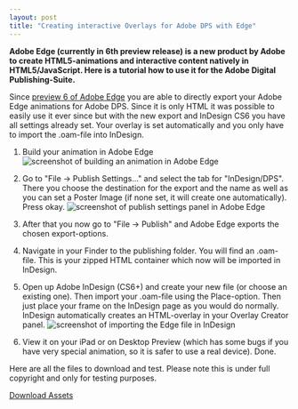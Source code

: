 ```yaml
---
layout: post
title: "Creating interactive Overlays for Adobe DPS with Edge"
---
```


**Adobe Edge (currently in 6th preview release) is a new product by Adobe to create HTML5-animations and interactive content natively in HTML5/JavaScript. Here is a tutorial how to use it for the Adobe Digital Publishing-Suite.**

Since [preview 6 of Adobe Edge](http://labs.adobe.com/technologies/edge/) you are able to directly export your Adobe Edge animations for Adobe DPS. Since it is only HTML it was possible to easily use it ever since but with the new export and InDesign CS6 you have all settings already set. Your overlay is set automatically and you only have to import the .oam-file into InDesign.

1. Build your animation in Adobe Edge
![screenshot of building an animation in Adobe Edge](/assets/images/blog/2012-05-29_EdgeID/edge-1.png)

2. Go to "File &rarr; Publish Settings…" and select the tab for "InDesign/DPS". There you choose the destination for the export and the name as well as you can set a Poster Image (if none set, it will create one automatically). Press okay.
![screenshot of publish settings panel in Adobe Edge](/assets/images/blog/2012-05-29_EdgeID/edge-3.png)

3. After that you now go to "File &rarr; Publish" and Adobe Edge exports the chosen export-options.

4. Navigate in your Finder to the publishing folder. You will find an .oam-file. This is your zipped HTML container which now will be imported in InDesign.

5. Open up Adobe InDesign (CS6+) and create your new file (or choose an existing one). Then import your .oam-file using the Place-option. Then just place your frame on the InDesign page as you would do normally. InDesign automatically creates an HTML-overlay in your Overlay Creator panel.
![screenshot of importing the Edge file in InDesign](/assets/images/blog/2012-05-29_EdgeID/edge-6.png)

6. View it on your iPad or on Desktop Preview (which has some bugs if you have very special animation, so it is safer to use a real device). Done.

Here are all the files to download and test. Please note this is under full copyright and only for testing purposes.

[Download Assets](/assets/files/blog/2012-05-29_EdgeID/dps-edge-tutorial.zip)